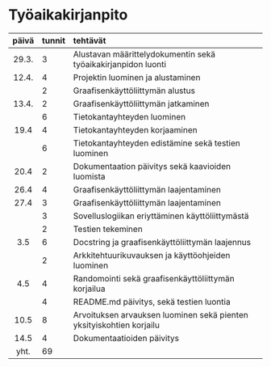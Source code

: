 # Työaikakirjanpito

| päivä | tunnit | tehtävät |
| :----:|:-----  | :-----   |
| 29.3. | 3      | Alustavan määrittelydokumentin sekä työaikakirjanpidon luonti |
| 12.4. | 4      | Projektin luominen ja alustaminen |
|       | 2      | Graafisenkäyttöliittymän alustus |
| 13.4. | 2      | Graafisenkäyttöliittymän jatkaminen |
|       | 6      | Tietokantayhteyden luominen |
| 19.4  | 4      | Tietokantayhteyden korjaaminen |
|       | 6      | Tietokantayhteyden edistämine sekä testien luominen |
| 20.4  | 2      | Dokumentaation päivitys sekä kaavioiden luomista |
| 26.4  | 4      | Graafisenkäyttöliittymän laajentaminen |
| 27.4  | 3      | Graafisenkäyttöliittymän laajentaminen |
|       | 3      | Sovelluslogiikan eriyttäminen käyttöliittymästä |
|       | 2      | Testien tekeminen|
|  3.5  | 6      | Docstring ja graafisenkäyttöliittymän laajennus|
|       | 2      | Arkkitehtuurikuvauksen ja käyttöohjeiden luominen|
|  4.5  | 4      | Randomointi sekä graafisenkäyttöliittymän korjailua|
|       | 4      | README.md päivitys, sekä testien luontia|
|  10.5 | 8      | Arvoituksen arvauksen luominen sekä pienten yksityiskohtien korjailu|
|  14.5 | 4      | Dokumentaatioiden päivitys|
|  yht. | 69     | 
